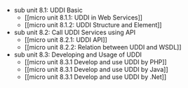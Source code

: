 - sub unit 8.1: UDDI Basic
	- [[micro unit 8.1.1: UDDI in Web Services]]
	- [[micro unit 8.1.2: UDDI Structure and Element]]
- sub unit 8.2: Call UDDI Services using API
	- [[micro unit 8.2.1: UDDI API]]
	- [[micro unit 8.2.2: Relation between UDDI and WSDL]]
- sub unit 8.3: Developing and Usage of UDDI
	- [[micro unit 8.3.1 Develop and use UDDI by PHP]]
	- [[micro unit 8.3.1 Develop and use UDDI by Java]]
	- [[micro unit 8.3.1 Develop and use UDDI by .Net]]